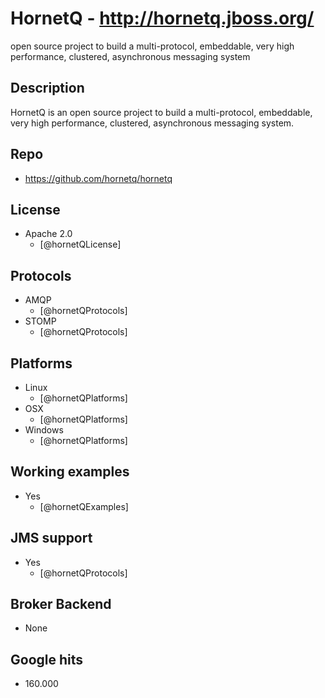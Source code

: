 # HornetQ - http://hornetq.jboss.org/
open source project to build a multi-protocol, embeddable, very high performance, clustered, asynchronous messaging system


## Description
HornetQ is an open source project to build a multi-protocol, embeddable, very high performance, clustered, asynchronous messaging system.


## Repo
- https://github.com/hornetq/hornetq


## License
- Apache 2.0
    - [@hornetQLicense]


## Protocols
- AMQP
    - [@hornetQProtocols]
- STOMP
    - [@hornetQProtocols]


## Platforms
- Linux
    - [@hornetQPlatforms]
- OSX
    - [@hornetQPlatforms]
- Windows
    - [@hornetQPlatforms]


## Working examples
- Yes
    - [@hornetQExamples]


## JMS support
- Yes
    - [@hornetQProtocols]


## Broker Backend
- None


## Google hits
- 160.000
